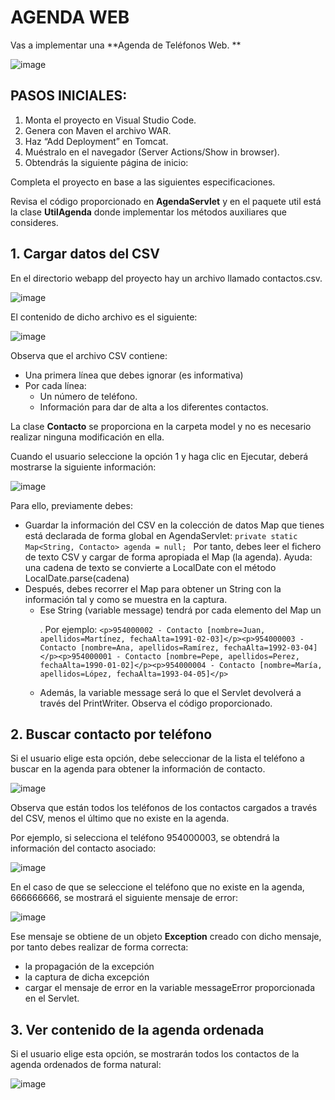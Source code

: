 # AGENDA WEB

Vas a implementar una **Agenda de Teléfonos Web. **

![image](https://github.com/profeMelola/Programacion-07-2023-24/assets/91023374/28b02eeb-37d5-40dc-a6f2-875ec3217142)

## PASOS INICIALES:

1. Monta el proyecto en Visual Studio Code.
2. Genera con Maven el archivo WAR.
3. Haz “Add Deployment” en Tomcat.
4. Muéstralo en el navegador (Server Actions/Show in browser).
5. Obtendrás la siguiente página de inicio:

Completa el proyecto en base a las siguientes especificaciones. 

Revisa el código proporcionado en **AgendaServlet** y en el paquete util está la clase **UtilAgenda** donde implementar los métodos auxiliares que consideres.

## 1. Cargar datos del CSV

En el directorio webapp del proyecto hay un archivo llamado contactos.csv.

![image](https://github.com/profeMelola/Programacion-07-2023-24/assets/91023374/196eb2e5-0999-4bd6-87c6-607fd3f0d86d)

El contenido de dicho archivo es el siguiente:

![image](https://github.com/profeMelola/Programacion-07-2023-24/assets/91023374/7728e0a3-80ea-4814-90ea-124a4963bf58)

Observa que el archivo CSV contiene:
- Una primera línea que debes ignorar (es informativa)
- Por cada línea:
  - Un número de teléfono.
  - Información para dar de alta a los diferentes contactos.

La clase **Contacto** se proporciona en la carpeta model y no es necesario realizar ninguna modificación en ella.

Cuando el usuario seleccione la opción 1 y haga clic en Ejecutar, deberá mostrarse la siguiente información:

![image](https://github.com/profeMelola/Programacion-07-2023-24/assets/91023374/ec109c1a-1776-42c0-92b0-fb2526a34e6b)

Para ello, previamente debes:

- Guardar la información del CSV en la colección de datos Map que tienes está declarada de forma global en AgendaServlet: ```private static Map<String, Contacto> agenda = null; ```
  Por tanto, debes leer el fichero de texto CSV y cargar de forma apropiada el Map (la agenda). Ayuda: una cadena de texto se convierte a LocalDate con el método LocalDate.parse(cadena)
- Después, debes recorrer el Map para obtener un String con la información tal y como se muestra en la captura.
  - Ese String (variable message) tendrá por cada elemento del Map un <p>. Por ejemplo: ``` <p>954000002 - Contacto [nombre=Juan, apellidos=Martínez, fechaAlta=1991-02-03]</p><p>954000003 - Contacto [nombre=Ana, apellidos=Ramírez, fechaAlta=1992-03-04]</p><p>954000001 - Contacto [nombre=Pepe, apellidos=Perez, fechaAlta=1990-01-02]</p><p>954000004 - Contacto [nombre=María, apellidos=López, fechaAlta=1993-04-05]</p> ```
  - Además, la variable message será lo que el Servlet devolverá a través del PrintWriter. Observa el código proporcionado.

## 2. Buscar contacto por teléfono

Si el usuario elige esta opción, debe seleccionar de la lista el teléfono a buscar en la agenda para obtener la información de contacto.

![image](https://github.com/profeMelola/Programacion-07-2023-24/assets/91023374/ab886f5a-88c7-4493-9c6a-87fa1cf6437f)

Observa que están todos los teléfonos de los contactos cargados a través del CSV, menos el último que no existe en la agenda.

Por ejemplo, si selecciona el teléfono 954000003, se obtendrá la información del contacto asociado:

![image](https://github.com/profeMelola/Programacion-07-2023-24/assets/91023374/3522d1f9-f94c-4192-9444-f086004d7144)

En el caso de que se seleccione el teléfono que no existe en la agenda, 666666666, se mostrará el siguiente mensaje de error:

![image](https://github.com/profeMelola/Programacion-07-2023-24/assets/91023374/12ffd13a-03f0-49aa-8385-33818be99c92)

Ese mensaje se obtiene de un objeto **Exception** creado con dicho mensaje, por tanto debes realizar de forma correcta:
- la propagación de la excepción
- la captura de dicha excepción
- cargar el mensaje de error en la variable messageError proporcionada en el Servlet.

## 3. Ver contenido de la agenda ordenada

Si el usuario elige esta opción, se mostrarán todos los contactos de la agenda ordenados de forma natural:

![image](https://github.com/profeMelola/Programacion-07-2023-24/assets/91023374/90f01e24-4752-4178-9082-8f23a327253e)












